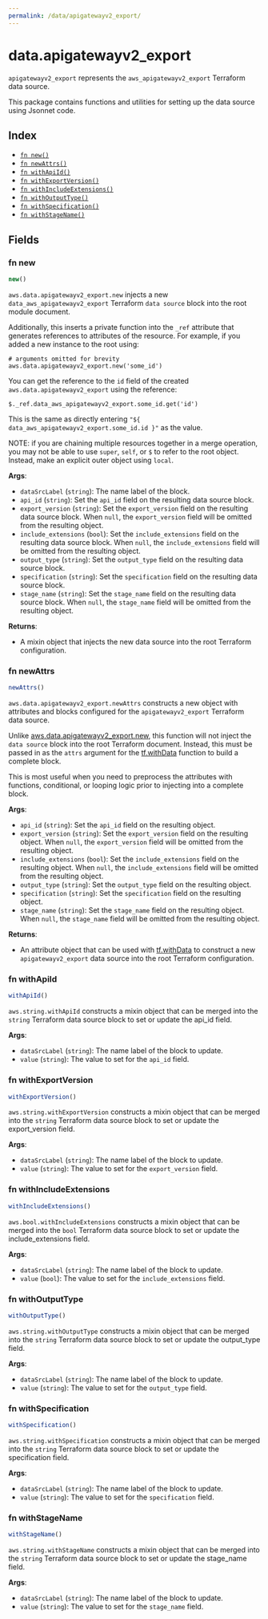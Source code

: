 ```yaml
---
permalink: /data/apigatewayv2_export/
---
```


# data.apigatewayv2_export

`apigatewayv2_export` represents the `aws_apigatewayv2_export` Terraform data source.



This package contains functions and utilities for setting up the data source using Jsonnet code.


## Index

* [`fn new()`](#fn-new)
* [`fn newAttrs()`](#fn-newattrs)
* [`fn withApiId()`](#fn-withapiid)
* [`fn withExportVersion()`](#fn-withexportversion)
* [`fn withIncludeExtensions()`](#fn-withincludeextensions)
* [`fn withOutputType()`](#fn-withoutputtype)
* [`fn withSpecification()`](#fn-withspecification)
* [`fn withStageName()`](#fn-withstagename)

## Fields

### fn new

```ts
new()
```


`aws.data.apigatewayv2_export.new` injects a new `data_aws_apigatewayv2_export` Terraform `data source`
block into the root module document.

Additionally, this inserts a private function into the `_ref` attribute that generates references to attributes of the
resource. For example, if you added a new instance to the root using:

    # arguments omitted for brevity
    aws.data.apigatewayv2_export.new('some_id')

You can get the reference to the `id` field of the created `aws.data.apigatewayv2_export` using the reference:

    $._ref.data_aws_apigatewayv2_export.some_id.get('id')

This is the same as directly entering `"${ data_aws_apigatewayv2_export.some_id.id }"` as the value.

NOTE: if you are chaining multiple resources together in a merge operation, you may not be able to use `super`, `self`,
or `$` to refer to the root object. Instead, make an explicit outer object using `local`.

**Args**:
  - `dataSrcLabel` (`string`): The name label of the block.
  - `api_id` (`string`): Set the `api_id` field on the resulting data source block.
  - `export_version` (`string`): Set the `export_version` field on the resulting data source block. When `null`, the `export_version` field will be omitted from the resulting object.
  - `include_extensions` (`bool`): Set the `include_extensions` field on the resulting data source block. When `null`, the `include_extensions` field will be omitted from the resulting object.
  - `output_type` (`string`): Set the `output_type` field on the resulting data source block.
  - `specification` (`string`): Set the `specification` field on the resulting data source block.
  - `stage_name` (`string`): Set the `stage_name` field on the resulting data source block. When `null`, the `stage_name` field will be omitted from the resulting object.

**Returns**:
- A mixin object that injects the new data source into the root Terraform configuration.


### fn newAttrs

```ts
newAttrs()
```


`aws.data.apigatewayv2_export.newAttrs` constructs a new object with attributes and blocks configured for the `apigatewayv2_export`
Terraform data source.

Unlike [aws.data.apigatewayv2_export.new](#fn-new), this function will not inject the `data source`
block into the root Terraform document. Instead, this must be passed in as the `attrs` argument for the
[tf.withData](https://github.com/tf-libsonnet/core/tree/main/docs#fn-withdata) function to build a complete block.

This is most useful when you need to preprocess the attributes with functions, conditional, or looping logic prior to
injecting into a complete block.

**Args**:
  - `api_id` (`string`): Set the `api_id` field on the resulting object.
  - `export_version` (`string`): Set the `export_version` field on the resulting object. When `null`, the `export_version` field will be omitted from the resulting object.
  - `include_extensions` (`bool`): Set the `include_extensions` field on the resulting object. When `null`, the `include_extensions` field will be omitted from the resulting object.
  - `output_type` (`string`): Set the `output_type` field on the resulting object.
  - `specification` (`string`): Set the `specification` field on the resulting object.
  - `stage_name` (`string`): Set the `stage_name` field on the resulting object. When `null`, the `stage_name` field will be omitted from the resulting object.

**Returns**:
  - An attribute object that can be used with [tf.withData](https://github.com/tf-libsonnet/core/tree/main/docs#fn-withdata) to construct a new `apigatewayv2_export` data source into the root Terraform configuration.


### fn withApiId

```ts
withApiId()
```

`aws.string.withApiId` constructs a mixin object that can be merged into the `string`
Terraform data source block to set or update the api_id field.



**Args**:
  - `dataSrcLabel` (`string`): The name label of the block to update.
  - `value` (`string`): The value to set for the `api_id` field.


### fn withExportVersion

```ts
withExportVersion()
```

`aws.string.withExportVersion` constructs a mixin object that can be merged into the `string`
Terraform data source block to set or update the export_version field.



**Args**:
  - `dataSrcLabel` (`string`): The name label of the block to update.
  - `value` (`string`): The value to set for the `export_version` field.


### fn withIncludeExtensions

```ts
withIncludeExtensions()
```

`aws.bool.withIncludeExtensions` constructs a mixin object that can be merged into the `bool`
Terraform data source block to set or update the include_extensions field.



**Args**:
  - `dataSrcLabel` (`string`): The name label of the block to update.
  - `value` (`bool`): The value to set for the `include_extensions` field.


### fn withOutputType

```ts
withOutputType()
```

`aws.string.withOutputType` constructs a mixin object that can be merged into the `string`
Terraform data source block to set or update the output_type field.



**Args**:
  - `dataSrcLabel` (`string`): The name label of the block to update.
  - `value` (`string`): The value to set for the `output_type` field.


### fn withSpecification

```ts
withSpecification()
```

`aws.string.withSpecification` constructs a mixin object that can be merged into the `string`
Terraform data source block to set or update the specification field.



**Args**:
  - `dataSrcLabel` (`string`): The name label of the block to update.
  - `value` (`string`): The value to set for the `specification` field.


### fn withStageName

```ts
withStageName()
```

`aws.string.withStageName` constructs a mixin object that can be merged into the `string`
Terraform data source block to set or update the stage_name field.



**Args**:
  - `dataSrcLabel` (`string`): The name label of the block to update.
  - `value` (`string`): The value to set for the `stage_name` field.
